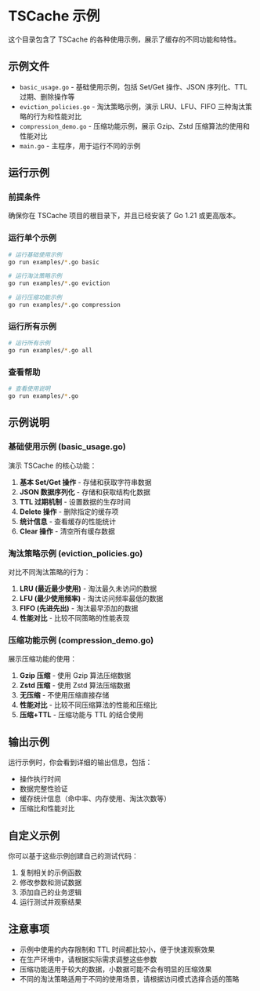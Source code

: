 # TSCache 示例

这个目录包含了 TSCache 的各种使用示例，展示了缓存的不同功能和特性。

## 示例文件

- `basic_usage.go` - 基础使用示例，包括 Set/Get 操作、JSON 序列化、TTL 过期、删除操作等
- `eviction_policies.go` - 淘汰策略示例，演示 LRU、LFU、FIFO 三种淘汰策略的行为和性能对比
- `compression_demo.go` - 压缩功能示例，展示 Gzip、Zstd 压缩算法的使用和性能对比
- `main.go` - 主程序，用于运行不同的示例

## 运行示例

### 前提条件

确保你在 TSCache 项目的根目录下，并且已经安装了 Go 1.21 或更高版本。

### 运行单个示例

```bash
# 运行基础使用示例
go run examples/*.go basic

# 运行淘汰策略示例
go run examples/*.go eviction

# 运行压缩功能示例
go run examples/*.go compression
```

### 运行所有示例

```bash
# 运行所有示例
go run examples/*.go all
```

### 查看帮助

```bash
# 查看使用说明
go run examples/*.go
```

## 示例说明

### 基础使用示例 (basic_usage.go)

演示 TSCache 的核心功能：

1. **基本 Set/Get 操作** - 存储和获取字符串数据
2. **JSON 数据序列化** - 存储和获取结构化数据
3. **TTL 过期机制** - 设置数据的生存时间
4. **Delete 操作** - 删除指定的缓存项
5. **统计信息** - 查看缓存的性能统计
6. **Clear 操作** - 清空所有缓存数据

### 淘汰策略示例 (eviction_policies.go)

对比不同淘汰策略的行为：

1. **LRU (最近最少使用)** - 淘汰最久未访问的数据
2. **LFU (最少使用频率)** - 淘汰访问频率最低的数据
3. **FIFO (先进先出)** - 淘汰最早添加的数据
4. **性能对比** - 比较不同策略的性能表现

### 压缩功能示例 (compression_demo.go)

展示压缩功能的使用：

1. **Gzip 压缩** - 使用 Gzip 算法压缩数据
2. **Zstd 压缩** - 使用 Zstd 算法压缩数据
3. **无压缩** - 不使用压缩直接存储
4. **性能对比** - 比较不同压缩算法的性能和压缩比
5. **压缩+TTL** - 压缩功能与 TTL 的结合使用

## 输出示例

运行示例时，你会看到详细的输出信息，包括：

- 操作执行时间
- 数据完整性验证
- 缓存统计信息（命中率、内存使用、淘汰次数等）
- 压缩比和性能对比

## 自定义示例

你可以基于这些示例创建自己的测试代码：

1. 复制相关的示例函数
2. 修改参数和测试数据
3. 添加自己的业务逻辑
4. 运行测试并观察结果

## 注意事项

- 示例中使用的内存限制和 TTL 时间都比较小，便于快速观察效果
- 在生产环境中，请根据实际需求调整这些参数
- 压缩功能适用于较大的数据，小数据可能不会有明显的压缩效果
- 不同的淘汰策略适用于不同的使用场景，请根据访问模式选择合适的策略
